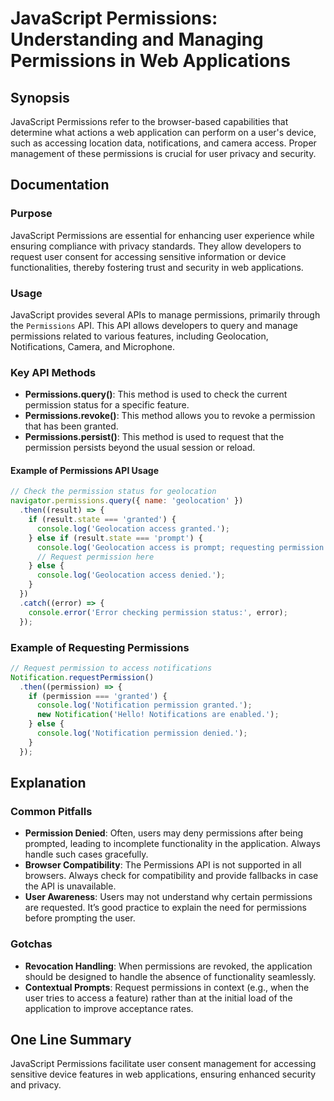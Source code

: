 <!--
Meta Description: # JavaScript Permissions: Understanding and Managing Permissions in Web Applications ## Synopsis JavaScript Permissions refer to the browser-based cap...
Meta Keywords: permissions, permission, user, javascript, access
-->

# JavaScript Permissions: Understanding and Managing Permissions in Web Applications

## Synopsis
JavaScript Permissions refer to the browser-based capabilities that determine what actions a web application can perform on a user's device, such as accessing location data, notifications, and camera access. Proper management of these permissions is crucial for user privacy and security.

## Documentation

### Purpose
JavaScript Permissions are essential for enhancing user experience while ensuring compliance with privacy standards. They allow developers to request user consent for accessing sensitive information or device functionalities, thereby fostering trust and security in web applications.

### Usage
JavaScript provides several APIs to manage permissions, primarily through the `Permissions` API. This API allows developers to query and manage permissions related to various features, including Geolocation, Notifications, Camera, and Microphone.

### Key API Methods
- **Permissions.query()**: This method is used to check the current permission status for a specific feature.
- **Permissions.revoke()**: This method allows you to revoke a permission that has been granted.
- **Permissions.persist()**: This method is used to request that the permission persists beyond the usual session or reload.

#### Example of Permissions API Usage

```javascript
// Check the permission status for geolocation
navigator.permissions.query({ name: 'geolocation' })
  .then((result) => {
    if (result.state === 'granted') {
      console.log('Geolocation access granted.');
    } else if (result.state === 'prompt') {
      console.log('Geolocation access is prompt; requesting permission...');
      // Request permission here
    } else {
      console.log('Geolocation access denied.');
    }
  })
  .catch((error) => {
    console.error('Error checking permission status:', error);
  });
```

### Example of Requesting Permissions

```javascript
// Request permission to access notifications
Notification.requestPermission()
  .then((permission) => {
    if (permission === 'granted') {
      console.log('Notification permission granted.');
      new Notification('Hello! Notifications are enabled.');
    } else {
      console.log('Notification permission denied.');
    }
  });
```

## Explanation
### Common Pitfalls
- **Permission Denied**: Often, users may deny permissions after being prompted, leading to incomplete functionality in the application. Always handle such cases gracefully.
- **Browser Compatibility**: The Permissions API is not supported in all browsers. Always check for compatibility and provide fallbacks in case the API is unavailable.
- **User Awareness**: Users may not understand why certain permissions are requested. It’s good practice to explain the need for permissions before prompting the user.

### Gotchas
- **Revocation Handling**: When permissions are revoked, the application should be designed to handle the absence of functionality seamlessly.
- **Contextual Prompts**: Request permissions in context (e.g., when the user tries to access a feature) rather than at the initial load of the application to improve acceptance rates.

## One Line Summary
JavaScript Permissions facilitate user consent management for accessing sensitive device features in web applications, ensuring enhanced security and privacy.